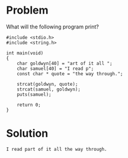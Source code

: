 # Problem
What will the following program print?
```
#include <stdio.h> 
#include <string.h> 

int main(void)
{
    char goldwyn[40] = "art of it all "; 
    char samuel[40] = "I read p";
    const char * quote = "the way through.";

    strcat(goldwyn, quote); 
    strcat(samuel, goldwyn); 
    puts(samuel);

    return 0;
}
```

# Solution
```
I read part of it all the way through.
```